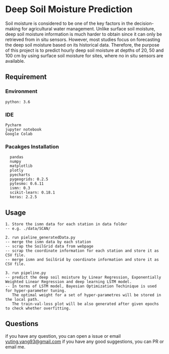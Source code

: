 # Deep Soil Moisture Prediction
Soil moisture is considered to be one of the key factors in the decision-making for
agricultural water management. Unlike surface soil moisture, deep soil moisture
information is much harder to obtain since it can only be retrieved from in situ
sensors. However, most studies focus on forecasting the deep soil moisture based
on its historical data. Therefore, the purpose of this project is to predict hourly
deep soil moisture at depths of 20, 50 and 100 cm by using surface soil moisture
for sites, where no in situ sensors are available. 

## Requirement
### Environment
```
python: 3.6
```
### IDE
```
Pycharm
jupyter notebook
Google Colab
```

### Pacakges Installation
```
  pandas
  numpy
  matplotlib
  plotly
  pyecharts
  pygeogrids: 0.2.5
  pytesmo: 0.6.11
  ismn: 0.3
  scikit-learn: 0.18.1
  keras: 2.2.5
```

## Usage
```
1. Store the ismn data for each station in data folder
-- e.g. ./data/SCAN/

2. run pieline_generatedData.py
-- merge the ismn data by each station 
-- scrap the SoilGrid data from webpage
-- scrap the coordinate information for each station and store it as CSV file.
-- merge ismn and SoilGrid by coordinate information and store it as CSV file.

3. run pipeline.py
-- predict the deep soil moisture by Linear Regression, Exponentially Weighted Linear Regression and deep learning LSTM model.
-- In terms of LSTM model, Bayesian Optimization Techinique is used for hyper-parameter tuning. 
   The optimal weight for a set of hyper-parametres will be stored in the local path.
   The train-val-loss plot will be also generated after given epochs to check whether overfitting.
```

## Questions
if you have any question, you can open a issue or email yuting.yang93@gmail.com
if you have any good suggestions, you can PR or email me.
